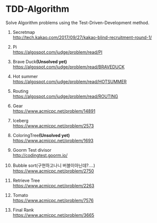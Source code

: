 # TDD-Algorithm
Solve Algorithm problems using the Test-Driven-Development method.

1. Secretmap<br/>
http://tech.kakao.com/2017/09/27/kakao-blind-recruitment-round-1/

2. Pi<br/>
https://algospot.com/judge/problem/read/PI

3. Brave Duck<b>(Unsolved yet)</b><br/>
https://algospot.com/judge/problem/read/BRAVEDUCK

4. Hot summer<br/>
https://algospot.com/judge/problem/read/HOTSUMMER

5. Routing<br/>
https://algospot.com/judge/problem/read/ROUTING

6. Gear<br/>
https://www.acmicpc.net/problem/14891

7. Iceberg<br/>
https://www.acmicpc.net/problem/2573

8. ColoringTree<b>(Unsolved yet)</b><br/>
https://www.acmicpc.net/problem/1693

9. Goorm Test divisor<br/>
http://codingtest.goorm.io/

10. Bubble sort(구현하고나니 버블이아닌데?....)<br/>
https://www.acmicpc.net/problem/2750

11. Retrieve Tree<br/>
https://www.acmicpc.net/problem/2263

12. Tomato<br/>
https://www.acmicpc.net/problem/7576

12. Final Rank<br/>
https://www.acmicpc.net/problem/3665
